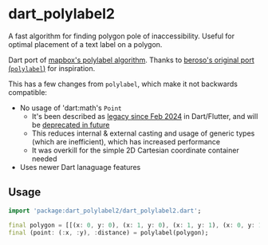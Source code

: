 # dart_polylabel2

A fast algorithm for finding polygon pole of inaccessibility. Useful for optimal placement of a text label on a polygon.

Dart port of [mapbox's polylabel algorithm](https://github.com/mapbox/polylabel). Thanks to [beroso's original port (`polylabel`)](https://github.com/beroso/dart_polylabel) for inspiration.

This has a few changes from `polylabel`, which make it not backwards compatible:

* No usage of 'dart:math's `Point`  
  * It's been described as [legacy since Feb 2024](https://github.com/dart-lang/sdk/commit/885126e51bf2d0c612a42ba55395ac4f4d9f7b42) in Dart/Flutter, and will be [deprecated in future](https://github.com/dart-lang/sdk/issues/54852)
  * This reduces internal & external casting and usage of generic types (which are inefficient), which has increased performance
  * It was overkill for the simple 2D Cartesian coordinate container needed
* Uses newer Dart lanaguage features

## Usage

```dart
import 'package:dart_polylabel2/dart_polylabel2.dart';

final polygon = [[(x: 0, y: 0), (x: 1, y: 0), (x: 1, y: 1), (x: 0, y: 1), (x: 0, y: 0)]];
final (point: (:x, :y), :distance) = polylabel(polygon);
```
